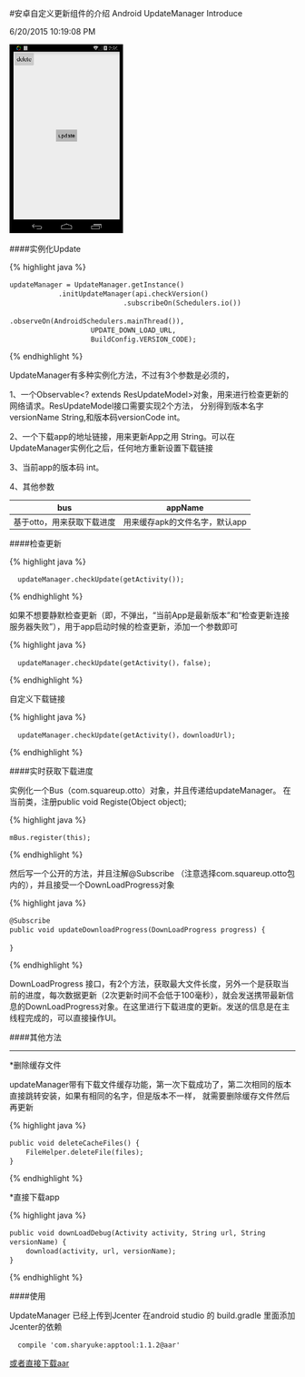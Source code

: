 #安卓自定义更新组件的介绍
Android UpdateManager Introduce

6/20/2015 10:19:08 PM 

![view](view.gif)

####实例化Update

{% highlight java %}

	updateManager = UpdateManager.getInstance()
                .initUpdateManager(api.checkVersion()
                                .subscribeOn(Schedulers.io())
                                .observeOn(AndroidSchedulers.mainThread()),
                        UPDATE_DOWN_LOAD_URL,
                        BuildConfig.VERSION_CODE);
{% endhighlight %}

UpdateManager有多种实例化方法，不过有3个参数是必须的，

1、一个Observable<? extends ResUpdateModel>对象，用来进行检查更新的网络请求。ResUpdateModel接口需要实现2个方法，
分别得到版本名字versionName String,和版本码versionCode int。

2、一个下载app的地址链接，用来更新App之用 String。可以在UpdateManager实例化之后，任何地方重新设置下载链接

3、当前app的版本码 int。

4、其他参数

| bus |appName|
|:---:|:----:|
|基于otto，用来获取下载进度|用来缓存apk的文件名字，默认app|

####检查更新

{% highlight java %}

	  updateManager.checkUpdate(getActivity());

{% endhighlight %}

如果不想要静默检查更新（即，不弹出，“当前App是最新版本”和“检查更新连接服务器失败”），用于app启动时候的检查更新，添加一个参数即可


{% highlight java %}

	  updateManager.checkUpdate(getActivity()，false);

{% endhighlight %}

自定义下载链接


{% highlight java %}

	  updateManager.checkUpdate(getActivity()，downloadUrl);

{% endhighlight %}

####实时获取下载进度

实例化一个Bus（com.squareup.otto）对象，并且传递给updateManager。
在当前类，注册public void Registe(Object object);


{% highlight java %}

	mBus.register(this);

{% endhighlight %}

然后写一个公开的方法，并且注解@Subscribe （注意选择com.squareup.otto包内的），并且接受一个DownLoadProgress对象

{% highlight java %}
	
    @Subscribe
    public void updateDownloadProgress(DownLoadProgress progress) {
        
    }

{% endhighlight %}

DownLoadProgress 接口，有2个方法，获取最大文件长度，另外一个是获取当前的进度，每次数据更新（2次更新时间不会低于100毫秒），就会发送携带最新信息的DownLoadProgress对象。在这里进行下载进度的更新。发送的信息是在主线程完成的，可以直接操作UI。


####其他方法

---
*删除缓存文件

updateManager带有下载文件缓存功能，第一次下载成功了，第二次相同的版本直接跳转安装，如果有相同的名字，但是版本不一样，
就需要删除缓存文件然后再更新

{% highlight java %}
	
    public void deleteCacheFiles() {
        FileHelper.deleteFile(files);
    }

{% endhighlight %}

*直接下载app

{% highlight java %}
	
    public void downLoadDebug(Activity activity, String url, String versionName) {
        download(activity, url, versionName);
    }

{% endhighlight %}

####使用 

UpdateManager 已经上传到Jcenter 在android studio 的 build.gradle 里面添加Jcenter的依赖

	  compile 'com.sharyuke:apptool:1.1.2@aar'

[或者直接下载aar](https://bintray.com/artifact/download/sharyuke/maven/com/sharyuke/apptool/1.1.2/apptool-1.1.2.aar)